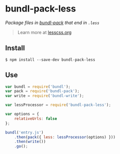 # bundl-pack-less

*Package files in [bundl-pack](https://github.com/seebigs/bundl-pack) that end in `.less`*

> Learn more at [lesscss.org](http://lesscss.org/)

## Install

```
$ npm install --save-dev bundl-pack-less
```

## Use

```js
var bundl = require('bundl');
var pack = require('bundl-pack');
var write = require('bundl-write');

var lessProcessor = require('bundl-pack-less');

var options = {
    relativeUrls: false
};

bundl('entry.js')
    .then(pack({ less: lessProcessor(options) }))
    .then(write())
    .go();
```
